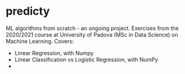 # predicty
ML algorithms from scratch - an ongoing project.
Exercises from the 2020/2021 course at University of Padova (MSc in Data Science) on Machine Learning.
Covers:
- Linear Regression, with Numpy
- Linear Classification vs Logistic Regression, with NumPy
- 
